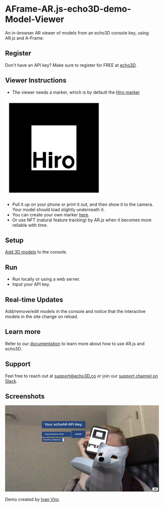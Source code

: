 # AFrame-AR.js-echo3D-demo-Model-Viewer
An in-browser AR viewer of models from an echo3D console key, using AR.js and A-Frame. 

## Register

Don't have an API key? Make sure to register for FREE at [echo3D](https://console.echo3D.co/#/auth/register).

## Viewer Instructions
* The viewer needs a marker, which is by default the [Hiro marker](https://3.bp.blogspot.com/-_rXmUhrNCt8/W0YImGVS1UI/AAAAAAAAECk/5uR-aSWdyx08jxRpRili6_B8D7NiCNHiQCLcBGAs/s320/hiro.png)

![screenshot](/screenshots/marker.png)

* Pull it up on your phone or print it out, and then show it to the camera. Your model should load slightly underneath it. 
* You can create your own marker [here](https://jeromeetienne.github.io/AR.js/three.js/examples/marker-training/examples/generator.html). 
* Or use NFT (natural feature tracking) by AR.js when it becomes more reliable with time.

## Setup
[Add 3D models](https://docs.echo3D.co/quickstart/add-a-3d-model) to the console.

## Run
* Run locally or using a web server.
* Input your API key.

## Real-time Updates
Add/remove/edit models in the console and notice that the interactive models in the site change on reload.

## Learn more
Refer to our [documentation](https://docs.echo3D.co/unity/) to learn more about how to use AR.js and echo3D.

## Support
Feel free to reach out at [support@echo3D.co](mailto:support@echo3D.co) or join our [support channel on Slack](https://go.echo3D.co/join). 

## Screenshots
![screenshot](/screenshots/screenshot.png)

Demo created by [Ivan Viro](https://github.com/ivan-v/).
